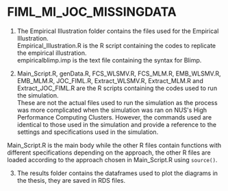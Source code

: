 # FIML_MI_JOC_MISSINGDATA

1. The Empirical Illustration folder contains the files used for the Empirical Illustration.  
Empirical_Illustration.R is the R script containing the codes to replicate the empirical illustration.  
empiricalblimp.imp is the text file containing the syntax for Blimp.

2. Main_Script.R, genData.R, FCS_WLSMV.R, FCS_MLM.R, EMB_WLSMV.R, EMB_MLM.R, JOC_FIML.R, Extract_WLSMV.R, Extract_MLM.R and Extract_JOC_FIML.R are the R scripts containing the codes used to run the simulation.  
These are not the actual files used to run the simulation as the process was more complicated when the simulation was ran on NUS's High Performance Computing Clusters. However, the commands used are identical to those used in the simulation and provide a reference to the settings and specifications used in the simulation.
 
Main_Script.R is the main body while the other R files contain functions with different specifications depending on the approach, the other R files are loaded according to the approach chosen in Main_Script.R using `source()`.

3. The results folder contains the dataframes used to plot the diagrams in the thesis, they are saved in RDS files.
